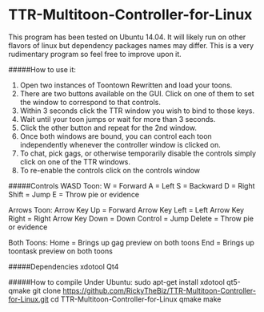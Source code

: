 # TTR-Multitoon-Controller-for-Linux
This program has been tested on Ubuntu 14.04.  It will likely run on other flavors of linux but dependency packages names may differ.  This is a very rudimentary program so feel free to improve upon it.

#####How to use it:
1. Open two instances of Toontown Rewritten and load your toons.
2. There are two buttons available on the GUI.  Click on one of them to set the window to correspond to that controls.
3. Within 3 seconds click the TTR window you wish to bind to those keys.
4. Wait until your toon jumps or wait for more than 3 seconds.
5. Click the other button and repeat for the 2nd window.
6. Once both windows are bound, you can control each toon independently whenever the controller window is clicked on.
7. To chat, pick gags, or otherwise temporarily disable the controls simply click on one of the TTR windows.
8. To re-enable the controls click on the controls window

#####Controls
WASD Toon:
W = Forward
A = Left
S = Backward
D = Right
Shift = Jump
E = Throw pie or evidence

Arrows Toon:
Arrow Key Up = Forward
Arrow Key Left = Left
Arrow Key Right = Right
Arrow Key Down = Down
Control = Jump
Delete = Throw pie or evidence

Both Toons:
Home = Brings up gag preview on both toons
End = Brings up toontask preview on both toons

#####Dependencies
xdotool
Qt4

#####How to compile
Under Ubuntu:
sudo apt-get install xdotool qt5-qmake
git clone https://github.com/RickyTheBiz/TTR-Multitoon-Controller-for-Linux.git
cd TTR-Multitoon-Controller-for-Linux
qmake
make
